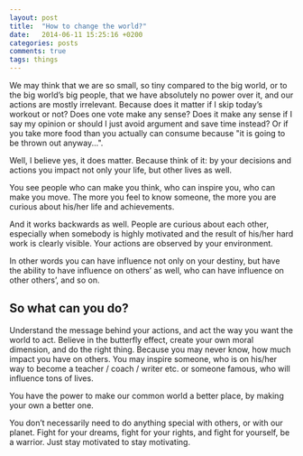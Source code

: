 ```yaml
---
layout: post
title:  "How to change the world?"
date:   2014-06-11 15:25:16 +0200
categories: posts
comments: true
tags: things
---
```

We may think that we are so small, so tiny compared to the big world, or to the big world’s big people, that we have absolutely no power over it, and our actions are mostly irrelevant. Because does it matter if I skip today’s workout or not? Does one vote make any sense? Does it make any sense if I say my opinion or should I just avoid argument and save time instead? Or if you take more food than you actually can consume because "it is going to be thrown out anyway...".

Well, I believe yes, it does matter. Because think of it: by your decisions and actions you impact not only your life, but other lives as well.

You see people who can make you think, who can inspire you, who can make you move. The more you feel to know someone, the more you are curious about his/her life and achievements.

And it works backwards as well. People are curious about each other, especially when somebody is highly motivated and the result of his/her hard work is clearly visible.  Your actions are observed by your environment.

In other words you can have influence not only on your destiny, but have the ability to have influence on others’ as well, who can have influence on other others’, and so on.

## So what can you do?

Understand the message behind your actions, and act the way you want the world to act. Believe in the butterfly effect, create your own moral dimension, and do the right thing. Because you may never know, how much impact you have on others. You may inspire someone, who is on his/her way to become a teacher / coach / writer etc. or someone famous, who will influence tons of lives.

You have the power to make our common world a better place, by making your own a better one.

You don’t necessarily need to do anything special with others, or with our planet. Fight for your dreams, fight for your rights, and fight for yourself, be a warrior. Just stay motivated to stay motivating.


